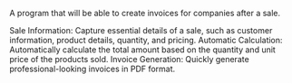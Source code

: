 A program that will be able to create invoices for companies after a sale.

Sale Information: Capture essential details of a sale, such as customer information, product details, quantity, and pricing.
Automatic Calculation: Automatically calculate the total amount based on the quantity and unit price of the products sold.
Invoice Generation: Quickly generate professional-looking invoices in PDF format.
